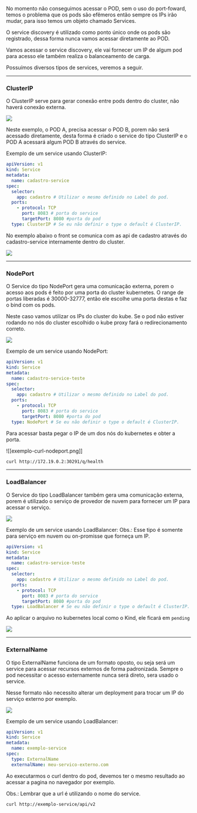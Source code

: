 No momento não conseguimos acessar o POD, sem o uso do port-foward, temos o problema que os pods são efêmeros então sempre os IPs irão mudar, para isso temos um objeto chamado Services.

O service discovery é utilizado  como ponto único onde os pods são registrado, dessa forma nunca vamos acessar diretamente ao POD.

Vamos acessar o service discovery, ele vai fornecer um IP de algum pod para acesso ele também realiza o balanceamento de carga.

Possuímos diversos tipos de services, veremos a seguir.

---
### **ClusterIP**

O ClusterIP serve para gerar conexão entre pods dentro do cluster, não haverá conexão externa.

![](../imagens/service-clusterip.png)

Neste exemplo, o POD A, precisa acessar o POD B, porem não será acessado diretamente, desta forma é criado o service do tipo ClusterIP e o POD A acessará algum POD B através do service.

Exemplo de um service usando ClusterIP:

```yml
apiVersion: v1
kind: Service
metadata:
  name: cadastro-service
spec:
  selector:
    app: cadastro # Utilizar o mesmo definido no Label do pod.
  ports:
    - protocol: TCP
      port: 8083 # porta do service
      targetPort: 8080 #porta do pod
  type: ClusterIP # Se eu não definir o type o default é ClusterIP.

```


No exemplo abaixo o front se comunica com as api de cadastro através do cadastro-service internamente dentro do cluster.

![](../imagens/exemplo-cadastro-service.png)

---
### **NodePort**

O Service do tipo NodePort gera uma comunicação externa, porem o acesso aos pods é feito por uma porta do cluster kubernetes.
O range de portas liberadas é 30000-32777, então ele escolhe uma porta destas e faz o bind com os pods.

Neste caso vamos utilizar os IPs do cluster do kube. Se o pod não estiver rodando no nós do cluster escolhido o kube proxy fará o redirecionamento correto.

![](../imagens/exemplo-nodeport.png)

Exemplo de um service usando NodePort:

```yml
apiVersion: v1
kind: Service
metadata:
  name: cadastro-service-teste
spec:
  selector:
    app: cadastro # Utilizar o mesmo definido no Label do pod.
  ports:
    - protocol: TCP
      port: 8083 # porta do service
      targetPort: 8080 #porta do pod
  type: NodePort # Se eu não definir o type o default é ClusterIP.

```

Para acessar basta pegar o IP de um dos nós do kubernetes e obter a porta.

![[exemplo-curl-nodeport.png]]

```bash
curl http://172.19.0.2:30291/q/health
```

---
### **LoadBalancer**

O Service do tipo LoadBalancer também gera uma comunicação externa, porem é utilizado o serviço de provedor de nuvem para fornecer um IP para acessar o serviço.

![](../imagens/exemplo-loadbalancer-service.png)

Exemplo de um service usando LoadBalancer:
Obs.: Esse tipo é somente para serviço em nuvem ou on-promisse que forneça um IP.
```yml
apiVersion: v1
kind: Service
metadata:
  name: cadastro-service-teste
spec:
  selector:
    app: cadastro # Utilizar o mesmo definido no Label do pod.
  ports:
    - protocol: TCP
      port: 8083 # porta do service
      targetPort: 8080 #porta do pod
  type: LoadBalancer # Se eu não definir o type o default é ClusterIP.
```

Ao aplicar o arquivo no kubernetes local como o Kind, ele ficará em `pending`

![](../imagens/exemplo-lb-pending.png)

---
### **ExternalName**

O tipo ExternalName funciona de um formato oposto, ou seja será um service para acessar recursos externos de forma padronizada. Sempre o pod necessitar o acesso externamente nunca será direto, sera usado o service.

Nesse formato não necessito alterar um deployment para trocar um IP do serviço externo por exemplo.

![](../imagens/exemplo-externalname.png)

Exemplo de um service usando LoadBalancer:

```yaml
apiVersion: v1
kind: Service
metadata:
  name: exemplo-service
spec:
  type: ExternalName
  externalName: meu-servico-externo.com
```

Ao executarmos o curl dentro do pod, devemos ter o mesmo resultado ao acessar a pagina no navegador por exemplo.

Obs.: Lembrar que a url é utilizando o nome do service.

```bash
curl http://exemplo-service/api/v2
```